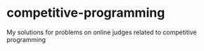 # competitive-programming
My solutions for problems on online judges related to competitive programming
